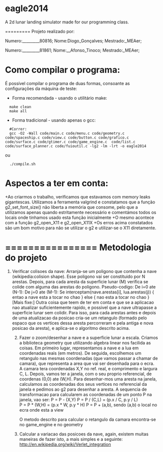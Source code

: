 eagle2014
=========

A 2d lunar landing simulator made for our programming class.

=========
Projeto realizado por:

Numero:_________80816; Nome:Diogo_Gonçalves; Mestrado:_MEAer;

Numero:_________81861; Nome:__Afonso_Tinoco; Mestrado:_MEAer;


Como compilar o programa:
==========
É possível compilar o programa de duas formas, consoante as configurações da máquina de teste:
+ Forma recomendada - usando o utilitário make:
```
  make clean
  make all
```

+ Forma tradicional - usando apenas o gcc:
```
  #Correr:
  gcc -O2 -Wall code/main.c code/menu.c code/geometry.c code/spaceship.c code/view.c code/button.c code/grafico.c code/surface.c code/gtimer.c code/game_engine.c  code/list.c code/surface_planner.c code/fuioutil.c -lg2 -lm -lrt -o eagle2014

```
ou
```
  ./compile.sh
```



Aspectos a ter em conta:
================
+Ao criarmos o trabalho, verificamos que estavamos com memory leaks gigantescas. Utilizamos a ferramenta valgrind e constatamos que a função g2_set_font_size() não liberta a memória que consome, pelo que a utilizamos apenas quando estritamente necessário e comentámos todos os locais onde tinhamos usado esta função inicialmente
+O mesmo acontece com a função g2_open_X11 e g2_open_X11X
+Os erros acima constatados são um bom motivo para não se utilizar o g2 e utilizar-se o X11 diretamente.




================
Metodologia do projeto
================
1) Verificar colisoes da nave:
	Arranja-se um poligono que contenha a nave (wikipedia:colision shape). Esse poligono vai ser constituido por N arestas.
	Depois, para cada aresta da superficie lunar (M) verifica se colide com alguma das arestas do poligono.
	Pseudo-codigo:
		De i=0 ate (N-1):
		 		De j=0 ate (M-1):
		 			Se interceptam(nave.arestas[i], lua.arestas(j)) {
		 				entao a nave esta a tocar no chao
		 			} else {
		 				nao esta a tocar no chao
		 			}
	[Mais fixe:] Outra coisa que teem de ter em conta e que se a aplicacao nao atualizar suficientemente rapido, e possivel que a nave ultrapasse a superficie lunar sem colidir. Para isso, para cada arestas antes e depois de uma atualizacao da posicao cria-se um retangulo (formado pelo espaco que os vertices dessa aresta percorreram e pela antiga e nova posicao da aresta), e aplica-se o algoritmo descrito acima.

	2) Fazer o zoom/desenhar a nave e a superficie lunar a escala. 
       Criamos a biblioteca geometry que utilizando algebra linear nos facilida as coisas.
		Em primeiro lugar, representamos a nave e a lua em coordenadas reais (em metros). De seguida, escolhemos um retangulo nas mesmas coordenadas (que vamos passar a chamar de camara), que representa a area que vai ser desenhada para o ecra. A camara tera coordenadas X,Y no ref. real, e comprimento e largura C, L. Depois, vamos ter a janela, com o seu proprio referencial, de coordenas (0,0) ate (W,H).
		Para desenhar-mos uma aresta na janela, calculamos as coordenadas dos seus vertices no referencial da janela e pedimos ao g2 para desenhar a aresta.
		A sequencia de transformacao para calcularem as coordenadas de um ponto P na janela, vao ser:
			P = P - (X,Y) 
			P = P / (C,L) = (p.x / C, p.y / L)  
			P = P * (W,H) = (p.x * W, p.y * H) 
			P = P + (a,b), sendo (a,b) o local no ecra onde esta a view 
		
		O metodo descrito para calcular o retangulo da camara encontra-se no game_engine e no geometry

	3) Calcular a variacao das posicoes da nave, again, existem muitas maneiras de fazer isto, a mais simples e a seguinte:
		http://en.wikipedia.org/wiki/Verlet_integration 

